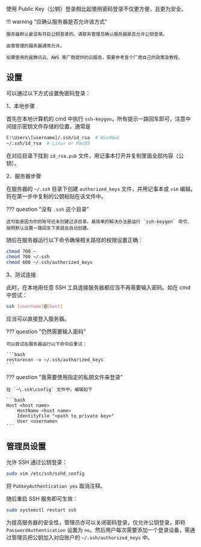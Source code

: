 使用 Public Key（公钥）登录相比起使用密码登录不仅更方便，且更为安全。

!!! warning "应确认服务器是否允许该方式"
	
	服务器默认是没有开启公钥登录的。请联系管理员确认服务器是否允许公钥登录。
	
	由我管理的服务器通常允许。

	如果使用的是腾讯云、AWS 等厂商提供的云服务，需要参考各个厂商自己的政策及教程。

## 设置

可以通过以下方式设置免密码登录：

1、本地步骤

首先在本地计算机的 cmd 中执行 `ssh-keygen`。所有提示一路回车即可，注意中间提示密钥文件存储的位置，通常是

```bash
C:\Users\[username]/.ssh/id_rsa  # Windows
~/.ssh/id_rsa  # Linux or MacOS
```

在对应目录下找到 `id_rsa.pub` 文件，用记事本打开并复制里面全部内容（公钥）。

2、服务器步骤

在服务器的 `~/.ssh` 目录下创建 `authorized_keys` 文件，并用记事本或 `vim` 编辑，将在第一步中复制的公钥粘贴在该文件中。

??? question "没有 `.ssh` 这个目录"

	这可能是因为你的账号还未创建过该目录。最简单的解决办法是运行 `ssh-keygen` 命令，按照默认设置一路回车下来就会自动创建。

随后在服务器运行以下命令确保相关路径的权限设置正确：

```bash
chmod 700 ~
chmod 700 ~/.ssh
chmod 600 ~/.ssh/authorized_keys
```

3、测试连接

此时，在本地用任意 SSH 工具连接服务器都应当不再需要输入密码。如在 cmd 中尝试：

```bash
ssh [username]@[host]
```

应当可以直接登入服务器。

??? question "仍然需要输入密码"

	可以尝试在服务器运行以下命令后重试：
	
	```bash
	restorecon -v ~/.ssh/authorized_keys
	```

??? question "我需要使用指定的私钥文件来登录"

	在 `~\.ssh\config` 文件中，编辑如下

	```bash
	Host <host name>
		HostName <host name>
		IdentityFile "<path to private key>"
		User <username>
	```

## 管理员设置

允许 SSH 通过公钥登录：

```bash
sudo vim /etc/ssh/sshd_config
```

将 `PubkeyAuthentication yes` 取消注释。

随后重启 SSH 服务即可生效：

```bash
sudo systemctl restart ssh
```

为提高服务器的安全性，管理员亦可以关闭密码登录，仅允许公钥登录，即将 `PasswordAuthentication` 设置为 `no`。然后用户每次需要添加一个登录设备，需通过管理员把公钥加入对应账户的 `~/.ssh/authorized_keys` 中。